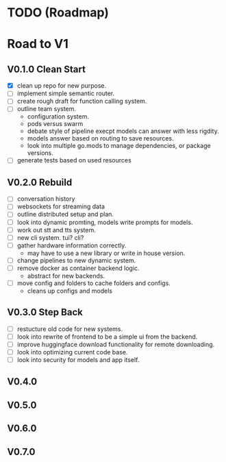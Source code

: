 # TODO (Roadmap)

# Road to V1

## V0.1.0 Clean Start
- [X] clean up repo for new purpose.
- [ ] implement simple semantic router.
- [ ] create rough draft for function calling system.
- [ ] outline team system.
    - configuration system.
    - pods versus swarm
    - debate style of pipeline execpt models can answer with less rigdity.
    - models answer based on routing to save resources.
    - look into multiple go.mods to manage dependencies, or package versions.
- [ ] generate tests based on used resources

## V0.2.0 Rebuild
- [ ] conversation history
- [ ] websockets for streaming data
- [ ] outline distributed setup and plan.
- [ ] look into dynamic promting, models write prompts for models.
- [ ] work out stt and tts system.
- [ ] new cli system. tui? cli?
- [ ] gather hardware information correctly.
    - may have to use a new library or write in house version.
- [ ] change pipelines to new dynamic system.
- [ ] remove docker as container backend logic.
    - abstract for new backends.
- [ ] move config and folders to cache folders and configs.
    - cleans up configs and models

## V0.3.0 Step Back
- [ ] restucture old code for new systems.
- [ ] look into rewrite of frontend to be a simple ui from the backend.
- [ ] improve huggingface download functionality for remote downloading.
- [ ] look into optimizing current code base.
- [ ] look into security for models and app itself.

## V0.4.0

## V0.5.0

## V0.6.0

## V0.7.0
